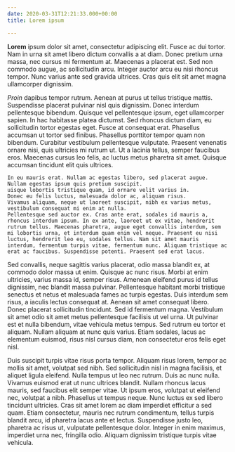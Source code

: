 ```yaml
---
date: 2020-03-31T12:21:33.000+00:00
title: Lorem ipsum

---
```

**Lorem** ipsum dolor sit amet, consectetur adipiscing elit. Fusce ac dui tortor. Nam in urna sit amet libero dictum convallis a at diam. Donec pretium urna massa, nec cursus mi fermentum at. Maecenas a placerat est. Sed non commodo augue, ac sollicitudin arcu. Integer auctor arcu eu nisi rhoncus tempor. Nunc varius ante sed gravida ultrices. Cras quis elit sit amet magna ullamcorper dignissim.

_Proin_ dapibus tempor rutrum. Aenean at purus ut tellus tristique mattis. Suspendisse placerat pulvinar nisl quis dignissim. Donec interdum pellentesque bibendum. Quisque vel pellentesque ipsum, eget ullamcorper sapien. In hac habitasse platea dictumst. Sed rhoncus dictum diam, eu sollicitudin tortor egestas eget. Fusce at consequat erat. Phasellus accumsan ut tortor sed finibus. Phasellus porttitor tempor quam non bibendum. Curabitur vestibulum pellentesque vulputate. Praesent venenatis ornare nisi, quis ultricies mi rutrum ut. Ut a lacinia tellus, semper faucibus eros. Maecenas cursus leo felis, ac luctus metus pharetra sit amet. Quisque accumsan tincidunt elit quis ultrices.

    In eu mauris erat. Nullam ac egestas libero, sed placerat augue. 
    Nullam egestas ipsum quis pretium suscipit. 
    uisque lobortis tristique quam, id ornare velit varius in. 
    Donec eu felis luctus, malesuada dolor ac, aliquam risus. 
    Vivamus aliquam, neque ut laoreet suscipit, nibh ex varius metus, vestibulum consequat mi enim at nulla. 
    Pellentesque sed auctor ex. Cras ante erat, sodales id mauris a, rhoncus interdum ipsum. In ex ante, laoreet ut ex vitae, hendrerit rutrum tellus. Maecenas pharetra, augue eget convallis interdum, sem mi lobortis urna, et interdum quam enim vel neque. Praesent eu nisi luctus, hendrerit leo eu, sodales tellus. Nam sit amet mauris interdum, fermentum turpis vitae, fermentum nunc. Aliquam tristique ac erat ac faucibus. Suspendisse potenti. Praesent sed erat lacus.

Sed convallis, neque sagittis varius placerat, odio massa blandit ex, at commodo dolor massa ut enim. Quisque ac nunc risus. Morbi at enim ultricies, varius massa id, semper risus. Amenean eleifend purus id tellus dignissim, nec blandit massa pulvinar. Pellentesque habitant morbi tristique senectus et netus et malesuada fames ac turpis egestas. Duis interdum sem risus, a iaculis lectus consequat at. Aenean sit amet consequat libero. Donec placerat sollicitudin tincidunt. Sed id fermentum magna. Vestibulum sit amet odio sit amet metus pellentesque facilisis ut vel urna. Ut pulvinar est et nulla bibendum, vitae vehicula metus tempus. Sed rutrum eu tortor et aliquam. Nullam aliquam at nunc quis varius. Etiam sodales, lacus ac elementum euismod, risus nisl cursus diam, non consectetur eros felis eget nisl.

Duis suscipit turpis vitae risus porta tempor. Aliquam risus lorem, tempor ac mollis sit amet, volutpat sed nibh. Sed sollicitudin nisl in magna facilisis, et aliquet ligula eleifend. Nulla tempus ut leo nec rutrum. Duis ac nunc nulla. Vivamus euismod erat ut nunc ultrices blandit. Nullam rhoncus lacus mauris, sed faucibus elit semper vitae. Ut ipsum eros, volutpat ut eleifend nec, volutpat a nibh. Phasellus ut tempus neque. Nunc luctus ex sed libero tincidunt ultricies. Cras sit amet lorem ac diam imperdiet efficitur a sed quam. Etiam consectetur, mauris nec rutrum condimentum, tellus turpis blandit arcu, id pharetra lacus ante et lectus. Suspendisse justo leo, pharetra ac risus ut, vulputate pellentesque dolor. Integer in enim maximus, imperdiet urna nec, fringilla odio. Aliquam dignissim tristique turpis vitae vehicula.